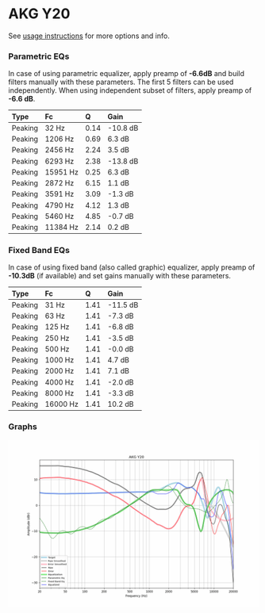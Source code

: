 # AKG Y20
See [usage instructions](https://github.com/jaakkopasanen/AutoEq#usage) for more options and info.

### Parametric EQs
In case of using parametric equalizer, apply preamp of **-6.6dB** and build filters manually
with these parameters. The first 5 filters can be used independently.
When using independent subset of filters, apply preamp of **-6.6 dB**.

| Type    | Fc       |    Q | Gain     |
|:--------|:---------|:-----|:---------|
| Peaking | 32 Hz    | 0.14 | -10.8 dB |
| Peaking | 1206 Hz  | 0.69 | 6.3 dB   |
| Peaking | 2456 Hz  | 2.24 | 3.5 dB   |
| Peaking | 6293 Hz  | 2.38 | -13.8 dB |
| Peaking | 15951 Hz | 0.25 | 6.3 dB   |
| Peaking | 2872 Hz  | 6.15 | 1.1 dB   |
| Peaking | 3591 Hz  | 3.09 | -1.3 dB  |
| Peaking | 4790 Hz  | 4.12 | 1.3 dB   |
| Peaking | 5460 Hz  | 4.85 | -0.7 dB  |
| Peaking | 11384 Hz | 2.14 | 0.2 dB   |

### Fixed Band EQs
In case of using fixed band (also called graphic) equalizer, apply preamp of **-10.3dB**
(if available) and set gains manually with these parameters.

| Type    | Fc       |    Q | Gain     |
|:--------|:---------|:-----|:---------|
| Peaking | 31 Hz    | 1.41 | -11.5 dB |
| Peaking | 63 Hz    | 1.41 | -7.3 dB  |
| Peaking | 125 Hz   | 1.41 | -6.8 dB  |
| Peaking | 250 Hz   | 1.41 | -3.5 dB  |
| Peaking | 500 Hz   | 1.41 | -0.0 dB  |
| Peaking | 1000 Hz  | 1.41 | 4.7 dB   |
| Peaking | 2000 Hz  | 1.41 | 7.1 dB   |
| Peaking | 4000 Hz  | 1.41 | -2.0 dB  |
| Peaking | 8000 Hz  | 1.41 | -3.3 dB  |
| Peaking | 16000 Hz | 1.41 | 10.2 dB  |

### Graphs
![](./AKG%20Y20.png)